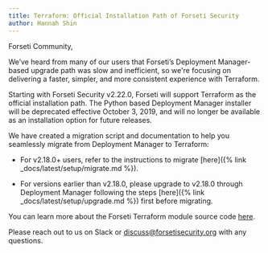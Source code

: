 ```yaml
---
title: Terraform: Official Installation Path of Forseti Security
author: Hannah Shin
---
```


Forseti Community,

We’ve heard from many of our users that Forseti’s Deployment Manager-based 
upgrade path was slow and inefficient, so we're focusing on delivering a 
faster, simpler, and more consistent experience with Terraform. 

Starting with Forseti Security v2.22.0, Forseti will support Terraform as the 
official installation path. The Python based Deployment Manager installer will 
be deprecated effective October 3, 2019, and will no longer be available as an 
installation option for future releases. 

We have created a migration script and documentation to help you seamlessly 
migrate from Deployment Manager to Terraform:

* For v2.18.0+ users, refer to the instructions to migrate 
[here]({% link _docs/latest/setup/migrate.md %}).

* For versions earlier than v2.18.0, please upgrade to v2.18.0 through 
Deployment Manager following the steps [here]({% link _docs/latest/setup/upgrade.md %}) 
first before migrating.

You can learn more about the Forseti Terraform module source code 
[here](https://registry.terraform.io/modules/terraform-google-modules/forseti/google/).

Please reach out to us on Slack or discuss@forsetisecurity.org with any questions.
